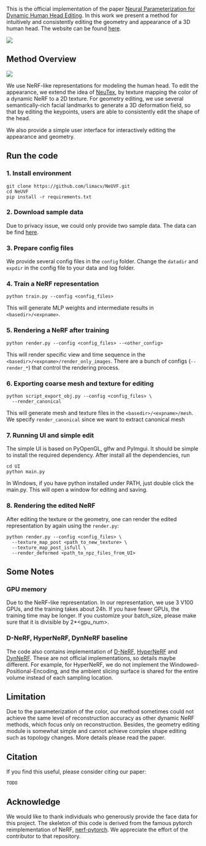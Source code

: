 This is the official implementation of the paper [Neural Parameterization for Dynamic Human Head Editing](https://arxiv.org/abs/2207.00210).
In this work we present a method for intuitively and consistently editing the geometry and appearance of a 3D human head. The website can be found [here](https://limacv.github.io/neuvf_web/).

![](https://limacv.github.io/NeUVF/teasers/teaser.png)

## Method Overview

![](https://limacv.github.io/NeUVF/teasers/pipeline.png)

We use NeRF-like representations for modeling the human head. 
To edit the appearance, we extend the idea of [NeuTex](https://arxiv.org/abs/2103.00762), by texture mapping the color
of a dynamic NeRF to a 2D texture. For geometry editing, we use several semantically-rich facial landmarks to generate a 3D 
deformation field, so that by editing the keypoints, users are able to consistently edit the shape of the head. 

We also provide a simple user interface for interactively editing the appearance and geometry. 

## Run the code

### 1. Install environment

```
git clone https://github.com/limacv/NeUVF.git
cd NeUVF
pip install -r requirements.txt
```

### 2. Download sample data
Due to privacy issue, we could only provide two sample data. The data can be find [here](https://drive.google.com/drive/folders/1W_xEq4mJgJOFsTl1Ra9DFMXrfTeeJwmJ?usp=sharing). 

### 3. Prepare config files
We provide several config files in the ```config``` folder. 
Change the ```datadir``` and ```expdir``` in the config file to your data and log folder.

### 4. Train a NeRF representation
```
python train.py --config <config_files>
```
This will generate MLP weights and 
intermediate results in ```<basedir>/<expname>```. 

### 5. Rendering a NeRF after training
 ```
python render.py --config <config_files> --<other_config>
```
This will render specific view and time sequence in the ```<basedir>/<expname>/render_only_images```.
There are a bunch of configs (```--render_*```) that control the rendering process. 

### 6. Exporting coarse mesh and texture for editing
```
python script_export_obj.py --config <config_files> \
  --render_canonical
```
This will generate mesh and texture files in the ```<basedir>/<expname>/mesh```.
We specify ```render_canonical``` since we want to extract canonical mesh

### 7. Running UI and simple edit
The simple UI is based on PyOpenGL, glfw and PyImgui. 
It should be simple to install the required dependency. 
After install all the dependencies, run
```
cd UI
python main.py
```
In Windows, if you have python installed under PATH, just double click the main.py.
This will open a window for editing and saving. 

### 8. Rendering the edited NeRF
After editing the texture or the geometry, one can render the edited representation
by again using the ```render.py```:
```
python render.py --config <config_files> \
  --texture_map_post <path_to_new_texture> \
  --texture_map_post_isfull \
  --render_deformed <path_to_npz_files_from_UI>
```

## Some Notes

### GPU memory
Due to the NeRF-like representation. In our representation, we use 3 V100 GPUs, and the training takes about 24h. 
If you have fewer GPUs, the training time may be longer. If you customize your batch_size, please make sure that 
it is divisible by 2*<gpu_num>.

### D-NeRF, HyperNeRF, DynNeRF baseline
The code also contains implementation of [D-NeRF](https://arxiv.org/abs/2011.13961), 
[HyperNeRF](https://hypernerf.github.io/) and [DynNeRF](https://neural-3d-video.github.io/). 
These are not official implementations, so details maybe different. For example, 
for HyperNeRF, we do not implement the Windowed-Positional-Encoding, and the ambient slicing surface is shared 
for the entire volume instead of each sampling location.

## Limitation
Due to the parameterization of the color, our method sometimes could not achieve the same level of reconstruction 
accuracy as other dynamic NeRF methods, which focus only on reconstruction.
Besides, the geometry editing module is somewhat simple and cannot achieve complex shape editing 
such as topology changes. More details please read the paper. 

## Citation
If you find this useful, please consider citing our paper:
```
TODO
```

## Acknowledge
We would like to thank individuals who generously provide the face data for this project. 
The skeleton of this code is derived from the famous pytorch reimplementation of NeRF, [nerf-pytorch](https://github.com/yenchenlin/nerf-pytorch/). 
We appreciate the effort of the contributor to that repository.
